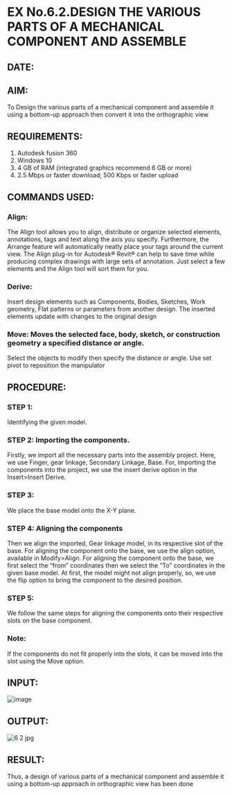 # EX No.6.2.DESIGN THE VARIOUS PARTS OF A MECHANICAL COMPONENT AND ASSEMBLE
## DATE:

## AIM: 
To Design the various parts of a mechanical component and assemble it using a bottom-up approach then convert it into the orthographic view

## REQUIREMENTS: 
1. Autodesk fusion 360
2. Windows 10
3. 4 GB of RAM (integrated graphics recommend 6 GB or more)
4. 2.5 Mbps or faster download; 500 Kbps or faster upload 

## COMMANDS USED:
### Align: 
The Align tool allows you to align, distribute or organize selected elements, annotations, tags and text along the axis you specify. Furthermore, the Arrange feature will automatically neatly place your tags around the current view.
The Align plug-in for Autodesk® Revit® can help to save time while producing complex drawings with large sets of annotation.
Just select a few elements and the Align tool will sort them for you.

### Derive:
Insert design elements such as Components, Bodies, Sketches, Work geometry, Flat patterns or parameters from another design.
The inserted elements update with changes to the original design

### Move: Moves the selected face, body, sketch, or construction geometry a specified distance or angle.
Select the objects to modify then specify the distance or angle. Use set pivot to reposition the manipulator

## PROCEDURE:
### STEP 1: 
 Identifying the given model.

### STEP 2: Importing the components.
Firstly, we import all the necessary parts into the assembly project. Here, we use Finger, gear linkage, Secondary Linkage, Base. For, Importing the components into the project, we use the insert derive option in the Insert>Insert Derive.

### STEP 3: 
We place the base model onto the X-Y plane.

### STEP 4: Aligning the components
Then we align the imported, Gear linkage model, in its respective slot of the base.
For aligning the component onto the base, we use the align option, available in Modify>Align.
For aligning the component onto the base, we first select the “from” coordinates then we select the “To” coordinates in the given base model. At first, the model might not align properly, so, we use the flip option to bring the component to the desired position.

### STEP 5: 
We follow the same steps for aligning the components onto their respective      slots on the base component.

### Note: 
If the components do not fit properly into the slots, it can be moved into the slot using the Move option.

## INPUT: 
![image](https://user-images.githubusercontent.com/113594316/199641859-1ebade5e-7bb4-4047-aa4b-89ae1d934ba0.png)

## OUTPUT:
![6 2 jpg](https://user-images.githubusercontent.com/122046208/214342816-732f59cd-cadb-4f47-946b-17a0b3781630.jpg)


## RESULT:
Thus, a design of various parts of a mechanical component and assemble it using a bottom-up approach in orthographic view has been done
